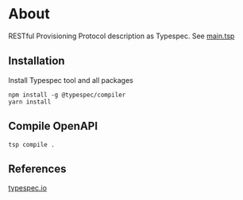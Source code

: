 # About

RESTful Provisioning Protocol description as Typespec.
See [main.tsp](./main.tsp)

## Installation
Install Typespec tool and all packages
```
npm install -g @typespec/compiler
yarn install
```

## Compile OpenAPI
```
tsp compile .
```

## References
[typespec.io](https://typespec.io/)
